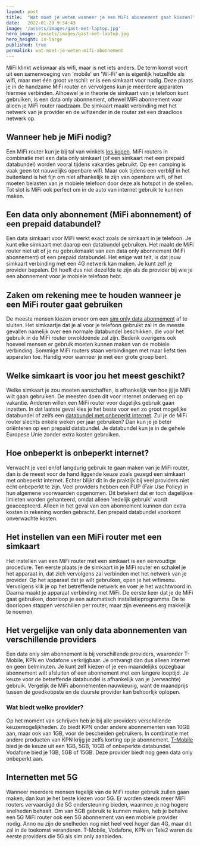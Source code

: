 ```yaml
---
layout: post
title:  "Wat moet je weten wanneer je een MiFi abonnement gaat kiezen?"
date:   2022-01-29 9:34:43
image: '/assets/images/gast-met-laptop.jpg'
hero_image: /assets/images/gast-met-laptop.jpg
hero_height: is-large
published: true
permalink: wat-moet-je-weten-mifi-abonnement
---
```


MiFi klinkt weliswaar als wifi, maar is net iets anders. De term komst voort uit een samenvoeging van &#39;mobile&#39; en &#39;Wi-Fi&#39; en is eigenlijk hetzelfde als wifi, maar met één groot verschil: er is een simkaart voor nodig. Deze plaats je in de handzame MiFi router en vervolgens kun je meerdere apparaten hiermee verbinden. Alhoewel je in theorie de simkaart van je telefoon kunt gebruiken, is een data only abonnement, oftewel MiFi abonnement voor alleen je MiFi router raadzaam. De simkaart maakt verbinding met het netwerk van je provider en de wifizender in de router zet een draadloos netwerk op.

## Wanneer heb je MiFi nodig?

Een MiFi router kun je bij tal van winkels [los kopen](/coolblue-mifi/). MiFi routers in combinatie met een data only simkaart (of een simkaart met een prepaid databundel) worden vooral tijdens vakanties gebruikt. Op een camping is vaak geen tot nauwelijks openbare wifi. Maar ook tijdens een verblijf in het buitenland is het fijn om niet afhankelijk te zijn van openbare wifi, of het moeten belasten van je mobiele telefoon door deze als hotspot in de stellen. Tot slot is MiFi ook perfect om in de auto van internet gebruik te kunnen maken.

## Een data only abonnement (MiFi abonnement) of een prepaid databundel?

Een data simkaart voor MiFi werkt exact zoals de simkaart in je telefoon. Je kunt elke simkaart met daarop een databundel gebruiken. Het maakt de MiFi router niet uit of je nu gebruikmaakt van een data only abonnement (MiFi abonnement) of een prepaid databundel. Het enige wat telt, is dat jouw simkaart verbinding met een 4G netwerk kan maken. Je kunt zelf je provider bepalen. Dit hoeft dus niet dezelfde te zijn als de provider bij wie je een abonnement voor je mobiele telefoon hebt.

## Zaken om rekening mee te houden wanneer je een MiFi router gaat gebruiken

De meeste mensen kiezen ervoor om een [sim only data abonnement](/t-mobile-data-only/) af te sluiten. Het simkaartje dat je al voor je telefoon gebruikt zal in de meeste gevallen namelijk over een normale databundel beschikken, die voor het gebruik in de MiFi router onvoldoende zal zijn. Bedenk overigens ook hoeveel mensen er gebruik moeten kunnen maken van de mobiele verbinding. Sommige MiFi routers staan verbindingen met maar liefst tien apparaten toe. Handig voor wanneer je met een grote groep bent.

## Welke simkaart is voor jou het meest geschikt?

Welke simkaart je zou moeten aanschaffen, is afhankelijk van hoe jij je MiFi wilt gaan gebruiken. De meesten doen dit voor internet onderweg en op vakantie. Anderen willen een MiFi router voor dagelijks gebruik gaan inzetten. In dat laatste geval kies je het beste voor een zo groot mogelijke databundel of zelfs een [databundel met onbeperkt internet](/t-mobile-data-only/). Zul je de MiFi router slechts enkele weken per jaar gebruiken? Dan kun je je beter oriënteren op een prepaid databundel. Je databundel kun je in de gehele Europese Unie zonder extra kosten gebruiken.

## Hoe onbeperkt is onbeperkt internet?

Verwacht je veel en/of langdurig gebruik te gaan maken van je MiFi router, dan is de meest voor de hand liggende keuze zoals gezegd een simkaart met onbeperkt internet. Echter blijkt dit in de praktijk bij veel providers niet écht onbeperkt te zijn. Veel providers hebben een FUP (Fair Use Policy) in hun algemene voorwaarden opgenomen. Dit betekent dat er toch dagelijkse limieten worden gehanteerd, omdat alleen &#39;redelijk gebruik&#39; wordt geaccepteerd. Alleen in het geval van een abonnement kunnen dan extra kosten in rekening worden gebracht. Een prepaid databundel voorkomt onverwachte kosten.

## Het instellen van een MiFi router met een simkaart

Het instellen van een MiFi router met een simkaart is een eenvoudige procedure. Ten eerste plaats je de simkaart in je MiFi router en schakel je het apparaat in, dat zich vervolgens zal verbinden met het netwerk van je provider. Op het apparaat dat je wilt gebruiken, open je het wifimenu. Vervolgens klik je op het betreffende netwerk en voer je het wachtwoord in. Daarna maakt je apparaat verbinding met MiFi. De eerste keer dat je de MiFi gaat gebruiken, doorloop je een automatisch installatieprogramma. De te doorlopen stappen verschillen per router, maar zijn eveneens erg makkelijk te noemen.

## Het vergelijke van only data abonnementen van verschillende providers

Een data only sim abonnement is bij verschillende providers, waaronder T-Mobile, KPN en Vodafone verkrijgbaar. Je ontvangt dan dus alleen internet en geen belminuten. Je kunt zelf kiezen of je een maandelijks opzegbaar abonnement wilt afsluiten of een abonnement met een langere looptijd. Je keuze voor de betreffende databundel is afhankelijk van je (verwachte) gebruik. Vergelijk de MiFi abonnementen nauwkeurig, want de maandprijs tussen de goedkoopste en de duurste provider kan behoorlijk oplopen.

### Wat biedt welke provider?

Op het moment van schrijven heb je bij alle providers verschillende keuzemogelijkheden. Zo biedt KPN onder andere abonnementen van 10GB aan, maar ook van 1GB, voor de bescheiden gebruikers. In combinatie met andere producten van KPN krijg je zelfs korting op je abonnement. [T-Mobile](/t-mobile-data-only/) bied je de keuze uit een 1GB, 5GB, 10GB of onbeperkte databundel. Vodafone bied je 1GB, 5GB of 15GB. Deze provider biedt nog geen data only onbeperkt aan.

## Internetten met 5G

Wanneer meerdere mensen tegelijk van de MiFi router gebruik zullen gaan maken, dan kun je het beste kiezen voor 5G. Er worden steeds meer MiFi routers vervaardigd die 5G ondersteuning bieden, waarmee je nog hogere snelheden behaalt. Om van 5GB gebruik te kunnen maken, heb je behalve een 5G MiFi router ook een 5G abonnement van een mobiele provider nodig. Anno nu zijn de snelheden nog niet heel veel hoger dan 4G, maar dit zal in de toekomst veranderen. T-Mobile, Vodafone, KPN en Tele2 waren de eerste providers die 5G als sim only aanbieden.